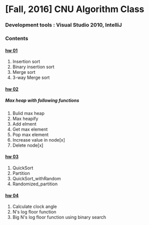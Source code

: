 # [Fall, 2016] CNU Algorithm Class
### Development tools : Visual Studio 2010, IntelliJ
### Contents
#### [hw 01](https://github.com/Yoon-jae/Fall_2016_Algorithm/tree/master/%5BAlgorithm_hw01%5D)
1. Insertion sort
2. Binary insertion sort
3. Merge sort 
4. 3-way Merge sort

#### [hw 02](https://github.com/Yoon-jae/Fall_2016_Algorithm/tree/master/%5BAlgorithm_hw02%5D)
##### Max heap with following functions
1. Bulid max heap
2. Max heapify
3. Add elment
4. Get max element
5. Pop max element
6. Increase value in node[x]
7. Delete node[x]

#### [hw 03](https://github.com/Yoon-jae/Fall_2016_Algorithm/tree/master/%5BAlgorithm_hw03%5D)
1. QuickSort
2. Partition
3. QuickSort_withRandom
4. Randomized_partition

#### [hw 04](https://github.com/Yoon-jae/Fall_2016_Algorithm/tree/master/%5BAlgorithm_hw04%5D)
1. Calculate clock angle
2. N's log floor function
3. Big N's log floor function using binary search
